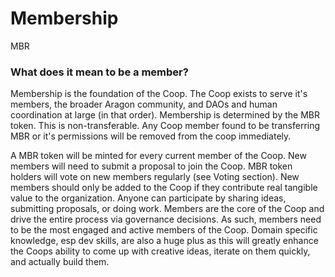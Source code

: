 # Membership
MBR

### What does it mean to be a member?

Membership is the foundation of the Coop. The Coop exists to serve it's members, the broader Aragon community, and DAOs and human coordination at large (in that order). Membership is determined by the MBR token. This is non-transferable. Any Coop member found to be transferring MBR or it's permissions will be removed from the coop immediately.

A MBR token will be minted for every current member of the Coop. New members will need to submit a proposal to join the Coop. MBR token holders will vote on new members regularly (see Voting section). New members should only be added to the Coop if they contribute real tangible value to the organization. Anyone can participate by sharing ideas, submitting proposals, or doing work. Members are the core of the Coop and drive the entire process via governance decisions. As such, members need to be the most engaged and active members of the Coop. Domain specific knowledge, esp dev skills, are also a huge plus as this will greatly enhance the Coops ability to come up with creative ideas, iterate on them quickly, and actually build them.
